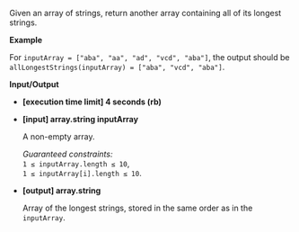 Given an array of strings, return another array containing all of its longest strings.

**Example**

For  `inputArray = ["aba", "aa", "ad", "vcd", "aba"]`, the output should be  
`allLongestStrings(inputArray) = ["aba", "vcd", "aba"]`.

**Input/Output**

-   **\[execution time limit\] 4 seconds (rb)**
    
-   **\[input\] array.string inputArray**
    
    A non-empty array.
    
    _Guaranteed constraints:_  
    `1 ≤ inputArray.length ≤ 10`,  
    `1 ≤ inputArray[i].length ≤ 10`.
    
-   **\[output\] array.string**
    
    Array of the longest strings, stored in the same order as in the  `inputArray`.